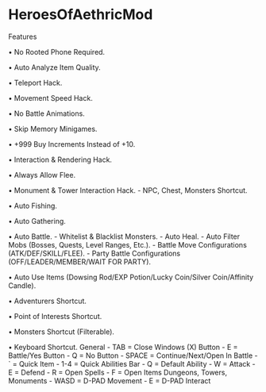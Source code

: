 # HeroesOfAethricMod

Features

• No Rooted Phone Required.

• Auto Analyze Item Quality.

• Teleport Hack.

• Movement Speed Hack.

• No Battle Animations.

• Skip Memory Minigames.

• +999 Buy Increments Instead of +10.

• Interaction & Rendering Hack.

• Always Allow Flee.

• Monument & Tower Interaction Hack.
    - NPC, Chest, Monsters Shortcut.

• Auto Fishing.

• Auto Gathering.

• Auto Battle.
    - Whitelist & Blacklist Monsters.
    - Auto Heal.
    - Auto Filter Mobs (Bosses, Quests, Level Ranges, Etc.).
    - Battle Move Configurations (ATK/DEF/SKILL/FLEE).
    - Party Battle Configurations (OFF/LEADER/MEMBER/WAIT FOR PARTY).
    
• Auto Use Items (Dowsing Rod/EXP Potion/Lucky Coin/Silver Coin/Affinity Candle).

• Adventurers Shortcut.

• Point of Interests Shortcut.

• Monsters Shortcut (Filterable).

• Keyboard Shortcut.
    General
    - TAB = Close Windows (X) Button
    - E = Battle/Yes Button
    - Q = No Button
    - SPACE = Continue/Next/Open
    In Battle
    - ` = Quick Item
    - 1-4 = Quick Abilities Bar
    - Q = Default Ability
    - W = Attack
    - E = Defend
    - R = Open Spells
    - F = Open Items
    Dungeons, Towers, Monuments
    - WASD = D-PAD Movement
    - E = D-PAD Interact
